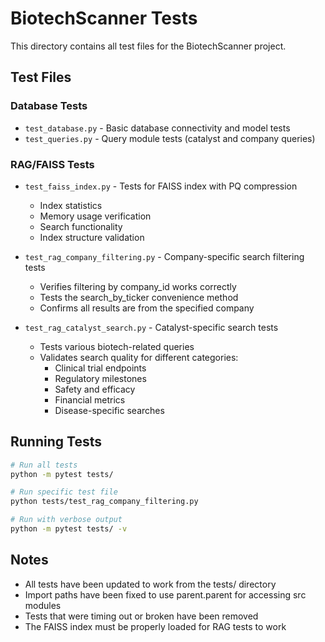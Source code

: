 # BiotechScanner Tests

This directory contains all test files for the BiotechScanner project.

## Test Files

### Database Tests
- `test_database.py` - Basic database connectivity and model tests
- `test_queries.py` - Query module tests (catalyst and company queries)

### RAG/FAISS Tests
- `test_faiss_index.py` - Tests for FAISS index with PQ compression
  - Index statistics
  - Memory usage verification
  - Search functionality
  - Index structure validation

- `test_rag_company_filtering.py` - Company-specific search filtering tests
  - Verifies filtering by company_id works correctly
  - Tests the search_by_ticker convenience method
  - Confirms all results are from the specified company

- `test_rag_catalyst_search.py` - Catalyst-specific search tests
  - Tests various biotech-related queries
  - Validates search quality for different categories:
    - Clinical trial endpoints
    - Regulatory milestones
    - Safety and efficacy
    - Financial metrics
    - Disease-specific searches

## Running Tests

```bash
# Run all tests
python -m pytest tests/

# Run specific test file
python tests/test_rag_company_filtering.py

# Run with verbose output
python -m pytest tests/ -v
```

## Notes

- All tests have been updated to work from the tests/ directory
- Import paths have been fixed to use parent.parent for accessing src modules
- Tests that were timing out or broken have been removed
- The FAISS index must be properly loaded for RAG tests to work